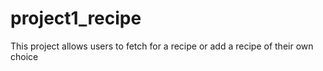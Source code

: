 # project1_recipe
This project allows users to fetch for a recipe or add a recipe of their own choice
